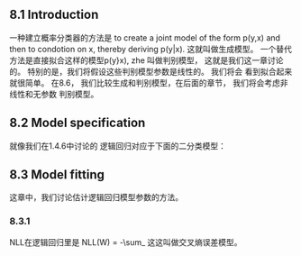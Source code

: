 ## 8.1 Introduction
一种建立概率分类器的方法是 to create a joint model of the form p(y,x) and then to condotion
 on x, thereby deriving p(y|x). 这就叫做生成模型。 一个替代方法是直接拟合这样的模型p(y}x), zhe 
 叫做判别模型， 这就是我们这一章讨论的。 特别的是，我们将假设这些判别模型参数是线性的。 我们将会
 看到拟合起来就很简单。 在8.6， 我们比较生成和判别模型，在后面的章节， 我们将会考虑非线性和无参数
 判别模型。
 
 ## 8.2 Model specification
 
 就像我们在1.4.6中讨论的 逻辑回归对应于下面的二分类模型：
 
 ## 8.3 Model fitting
 
 这章中，我们讨论估计逻辑回归模型参数的方法。
 
 ### 8.3.1 
 
 NLL在逻辑回归里是
NLL(W) = -\sum_
 这这叫做交叉熵误差模型。
 
